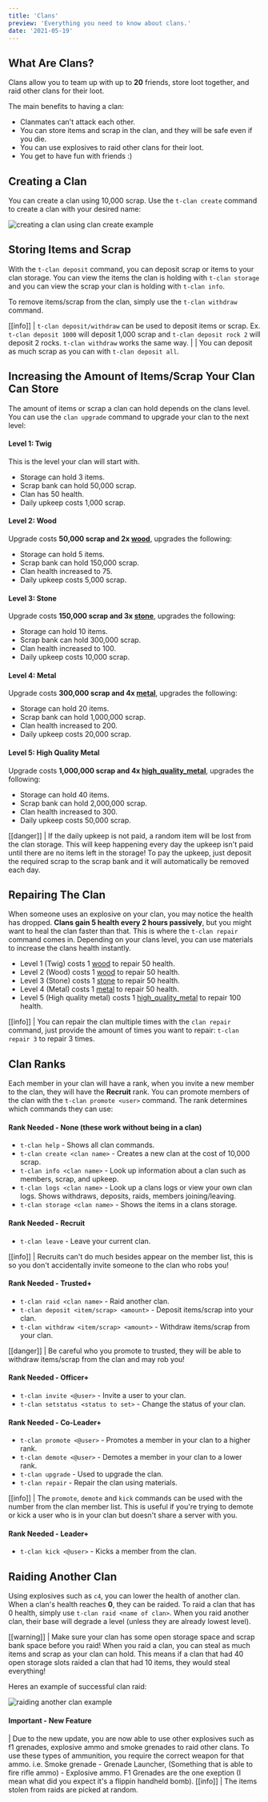 ```yaml
---
title: 'Clans'
preview: 'Everything you need to know about clans.'
date: '2021-05-19'
---
```


## What Are Clans?

Clans allow you to team up with up to **20** friends, store loot together, and raid other clans for their loot.

The main benefits to having a clan:

- Clanmates can't attack each other.
- You can store items and scrap in the clan, and they will be safe even if you die.
- You can use explosives to raid other clans for their loot.
- You get to have fun with friends :)

## Creating a Clan

You can create a clan using 10,000 scrap. Use the `t-clan create` command to create a clan with your desired name:

![creating a clan using clan create example](./creatingclan.png)

## Storing Items and Scrap

With the `t-clan deposit` command, you can deposit scrap or items to your clan storage. You can view the items the clan is holding with `t-clan storage` and you can view the scrap your clan is holding with `t-clan info`.

To remove items/scrap from the clan, simply use the `t-clan withdraw` command.

[[info]]
| `t-clan deposit/withdraw` can be used to deposit items or scrap. Ex. `t-clan deposit 1000` will deposit 1,000 scrap and `t-clan deposit rock 2` will deposit 2 rocks. `t-clan withdraw` works the same way.
|
| You can deposit as much scrap as you can with `t-clan deposit all`.

## Increasing the Amount of Items/Scrap Your Clan Can Store

The amount of items or scrap a clan can hold depends on the clans level. You can use the `clan upgrade` command to upgrade your clan to the next level:

#### Level 1: Twig

This is the level your clan will start with.

- Storage can hold 3 items.
- Scrap bank can hold 50,000 scrap.
- Clan has 50 health.
- Daily upkeep costs 1,000 scrap.

#### Level 2: Wood

Upgrade costs **50,000 scrap and 2x [wood](/item/wood)**, upgrades the following:

- Storage can hold 5 items.
- Scrap bank can hold 150,000 scrap.
- Clan health increased to 75.
- Daily upkeep costs 5,000 scrap.

#### Level 3: Stone

Upgrade costs **150,000 scrap and 3x [stone](/item/stone)**, upgrades the following:

- Storage can hold 10 items.
- Scrap bank can hold 300,000 scrap.
- Clan health increased to 100.
- Daily upkeep costs 10,000 scrap.

#### Level 4: Metal

Upgrade costs **300,000 scrap and 4x [metal](/item/metal)**, upgrades the following:

- Storage can hold 20 items.
- Scrap bank can hold 1,000,000 scrap.
- Clan health increased to 200.
- Daily upkeep costs 20,000 scrap.

#### Level 5: High Quality Metal

Upgrade costs **1,000,000 scrap and 4x [high\_quality\_metal](/item/high_quality_metal)**, upgrades the following:

- Storage can hold 40 items.
- Scrap bank can hold 2,000,000 scrap.
- Clan health increased to 300.
- Daily upkeep costs 50,000 scrap.

[[danger]]
| If the daily upkeep is not paid, a random item will be lost from the clan storage. This will keep happening every day the upkeep isn't paid until there are no items left in the storage! To pay the upkeep, just deposit the required scrap to the scrap bank and it will automatically be removed each day.

## Repairing The Clan

When someone uses an explosive on your clan, you may notice the health has dropped. **Clans gain 5 health every 2 hours passively**, but you might want to heal the clan faster than that. This is where the `t-clan repair` command comes in. Depending on your clans level, you can use materials to increase the clans health instantly.

- Level 1 (Twig) costs 1 [wood](/item/wood) to repair 50 health.
- Level 2 (Wood) costs 1 [wood](/item/wood) to repair 50 health.
- Level 3 (Stone) costs 1 [stone](/item/stone) to repair 50 health.
- Level 4 (Metal) costs 1 [metal](/item/metal) to repair 50 health.
- Level 5 (High quality metal) costs 1 [high\_quality\_metal](/item/high_quality_metal) to repair 100 health.

[[info]]
| You can repair the clan multiple times with the `clan repair` command, just provide the amount of times you want to repair: `t-clan repair 3` to repair 3 times.

## Clan Ranks

Each member in your clan will have a rank, when you invite a new member to the clan, they will have the **Recruit** rank. You can promote members of the clan with the `t-clan promote <user>` command. The rank determines which commands they can use:

#### Rank Needed - None (these work without being in a clan)

- `t-clan help` - Shows all clan commands.
- `t-clan create <clan name>` - Creates a new clan at the cost of 10,000 scrap.
- `t-clan info <clan name>` - Look up information about a clan such as members, scrap, and upkeep.
- `t-clan logs <clan name>` - Look up a clans logs or view your own clan logs. Shows withdraws, deposits, raids, members joining/leaving.
- `t-clan storage <clan name>` - Shows the items in a clans storage.

#### Rank Needed - Recruit

- `t-clan leave` - Leave your current clan.

[[info]]
| Recruits can't do much besides appear on the member list, this is so you don't accidentally invite someone to the clan who robs you!

#### Rank Needed - Trusted+

- `t-clan raid <clan name>` - Raid another clan.
- `t-clan deposit <item/scrap> <amount>` - Deposit items/scrap into your clan.
- `t-clan withdraw <item/scrap> <amount>` - Withdraw items/scrap from your clan.

[[danger]]
| Be careful who you promote to trusted, they will be able to withdraw items/scrap from the clan and may rob you!

#### Rank Needed - Officer+

- `t-clan invite <@user>` - Invite a user to your clan.
- `t-clan setstatus <status to set>` - Change the status of your clan.

#### Rank Needed - Co-Leader+

- `t-clan promote <@user>` - Promotes a member in your clan to a higher rank.
- `t-clan demote <@user>` - Demotes a member in your clan to a lower rank.
- `t-clan upgrade` - Used to upgrade the clan.
- `t-clan repair` - Repair the clan using materials.

[[info]]
| The `promote`, `demote` and `kick` commands can be used with the number from the clan member list. This is useful if you're trying to demote or kick a user who is in your clan but doesn't share a server with you.

#### Rank Needed - Leader+

- `t-clan kick <@user>` - Kicks a member from the clan.

## Raiding Another Clan

Using explosives such as `c4`, you can lower the health of another clan. When a clan's health reaches **0**, they can be raided. To raid a clan that has 0 health, simply use `t-clan raid <name of clan>`. When you raid another clan, their base will degrade a level (unless they are already lowest level).

[[warning]]
| Make sure your clan has some open storage space and scrap bank space before you raid! When you raid a clan, you can steal as much items and scrap as your clan can hold. This means if a clan that had 40 open storage slots raided a clan that had 10 items, they would steal everything!

Heres an example of successful clan raid:

![raiding another clan example](./raiding.png)
#### Important - New Feature
| Due to the new update, you are now able to use other explosives such as f1 grenades, explosive ammo and smoke grenades to raid other clans. To use these types of ammunition, you require the correct weapon for that ammo. i.e. Smoke grenade - Grenade Launcher, (Something that is able to fire rifle ammo) - Explosive ammo. F1 Grenades are the one exeption (I mean what did you expect it's a flippin handheld bomb).
[[info]]
| The items stolen from raids are picked at random.
